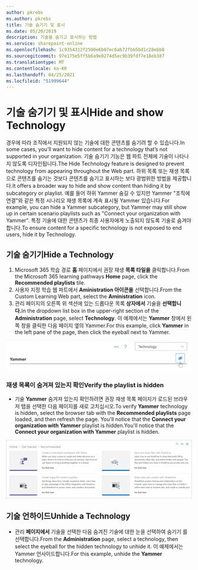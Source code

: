 ```yaml
---
author: pkrebs
ms.author: pkrebs
title: 기술 숨기기 및 표시
ms.date: 05/20/2019
description: 기술을 숨기고 표시하는 방법
ms.service: sharepoint-online
ms.openlocfilehash: 1c9354312f2590e6b07ec6ab72fbb5bd1c28ebb8
ms.sourcegitcommit: 97e175e5ff5b6a9e0274d5ec9b39fdf7e18eb387
ms.translationtype: MT
ms.contentlocale: ko-KR
ms.lasthandoff: 04/25/2021
ms.locfileid: "51999644"
---
```

# <a name="hide-and-show-technology"></a><span data-ttu-id="fb6e9-103">기술 숨기기 및 표시</span><span class="sxs-lookup"><span data-stu-id="fb6e9-103">Hide and show Technology</span></span>

<span data-ttu-id="fb6e9-104">경우에 따라 조직에서 지원되지 않는 기술에 대한 콘텐츠를 숨기려 할 수 있습니다.</span><span class="sxs-lookup"><span data-stu-id="fb6e9-104">In some cases, you’ll want to hide content for a technology that’s not supported in your organization.</span></span> <span data-ttu-id="fb6e9-105">기술 숨기기 기능은 웹 파트 전체에 기술이 나타나지 않도록 디자인됩니다.</span><span class="sxs-lookup"><span data-stu-id="fb6e9-105">The Hide Technology feature is designed to prevent technology from appearing throughout the Web part.</span></span> <span data-ttu-id="fb6e9-106">하위 목록 또는 재생 목록으로 콘텐츠를 숨기는 것보다 콘텐츠를 숨기고 표시하는 보다 광범위한 방법을 제공합니다.</span><span class="sxs-lookup"><span data-stu-id="fb6e9-106">It offers a broader way to hide and show content than hiding it by subcategory or playlist.</span></span> <span data-ttu-id="fb6e9-107">예를 들어 하위 Yammer 숨길 수 있지만 Yammer "조직에 연결"와 같은 특정 시나리오 재생 목록에 계속 표시될 Yammer 있습니다.</span><span class="sxs-lookup"><span data-stu-id="fb6e9-107">For example, you can hide a Yammer subcategory, but Yammer may still show up in certain scenario playlists such as "Connect your organization with Yammer".</span></span> <span data-ttu-id="fb6e9-108">특정 기술에 대한 콘텐츠가 최종 사용자에게 노출되지 않도록 기술로 숨겨야 합니다.</span><span class="sxs-lookup"><span data-stu-id="fb6e9-108">To ensure content for a specific technology is not exposed to end users, hide it by Technology.</span></span> 

## <a name="hide-a-technology"></a><span data-ttu-id="fb6e9-109">기술 숨기기</span><span class="sxs-lookup"><span data-stu-id="fb6e9-109">Hide a Technology</span></span>

1. <span data-ttu-id="fb6e9-110">Microsoft 365 학습 경로 **홈** 페이지에서 권장 재생 **목록 타일을** 클릭합니다.</span><span class="sxs-lookup"><span data-stu-id="fb6e9-110">From the Microsoft 365 learning pathways **Home** page, click the **Recommended playlists** tile.</span></span>
2. <span data-ttu-id="fb6e9-111">사용자 지정 학습 웹 파트에서 **Aministration 아이콘을** 선택합니다.</span><span class="sxs-lookup"><span data-stu-id="fb6e9-111">From the Custom Learning Web part, select the **Aministration** icon.</span></span>
3. <span data-ttu-id="fb6e9-112">관리 페이지의 오른쪽 위 섹션에 있는 드롭다운 목록 **상자에서** 기술을 **선택합니다.**</span><span class="sxs-lookup"><span data-stu-id="fb6e9-112">In the dropdown list box in the upper-right section of the **Administration** page, select **Technology**.</span></span>
<span data-ttu-id="fb6e9-113">이 예제에서는 **Yammer** 창에서 왼쪽 창을 클릭한 다음 페이지 옆의 Yammer.</span><span class="sxs-lookup"><span data-stu-id="fb6e9-113">For this example, click **Yammer** in the left pane of the page, then click the eyeball next to Yammer.</span></span>  

![cg-hidetech.png](media/cg-hidetech.png)

### <a name="verify-the-playlist-is-hidden"></a><span data-ttu-id="fb6e9-115">재생 목록이 숨겨져 있는지 확인</span><span class="sxs-lookup"><span data-stu-id="fb6e9-115">Verify the playlist is hidden</span></span>
- <span data-ttu-id="fb6e9-116">기술 **Yammer** 숨겨져 있는지 확인하려면 권장 재생  목록 페이지가 로드된 브라우저 탭을 선택한 다음 페이지를 새로 고치십시오.</span><span class="sxs-lookup"><span data-stu-id="fb6e9-116">To verify **Yammer** technology is hidden, select the browser tab with the **Recommended playlists** page loaded, and then refresh the page.</span></span> <span data-ttu-id="fb6e9-117">You'll notice that the **Connect your organization with Yammer** playlist is hidden.</span><span class="sxs-lookup"><span data-stu-id="fb6e9-117">You'll notice that the **Connect your organization with Yammer** playlist is hidden.</span></span> 

![cg-hidetechrefresh.png](media/cg-hidetechrefresh.png)

## <a name="unhide-a-technology"></a><span data-ttu-id="fb6e9-119">기술 언하이드</span><span class="sxs-lookup"><span data-stu-id="fb6e9-119">Unhide a Technology</span></span>

- <span data-ttu-id="fb6e9-120">관리 **페이지에서** 기술을 선택한 다음 숨겨진 기술에 대한 눈을 선택하여 숨기기 를 선택합니다.</span><span class="sxs-lookup"><span data-stu-id="fb6e9-120">From the **Administration** page, select a technology, then select the eyeball for the hidden technology to unhide it.</span></span> <span data-ttu-id="fb6e9-121">이 예제에서는 Yammer  언사이드합니다.</span><span class="sxs-lookup"><span data-stu-id="fb6e9-121">For this example, unhide the **Yammer** technology.</span></span> 